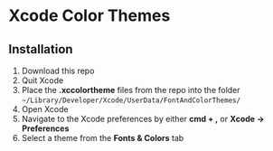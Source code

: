 # Xcode Color Themes

## Installation
1. Download this repo
2. Quit Xcode
3. Place the **.xccolortheme** files from the repo into the folder `~/Library/Developer/Xcode/UserData/FontAndColorThemes/`
4. Open Xcode
5. Navigate to the Xcode preferences by either **cmd + ,** or **Xcode -> Preferences**
6. Select a theme from the **Fonts & Colors** tab
